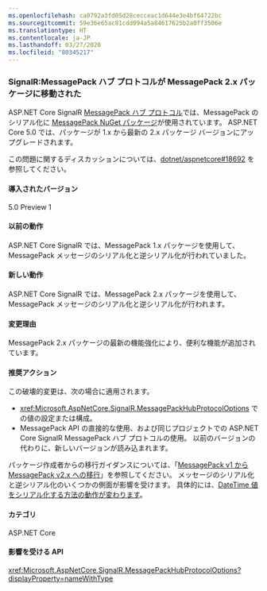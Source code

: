 ```yaml
---
ms.openlocfilehash: ca0792a3fd05d28cecceac1d644e3e4bf64722bc
ms.sourcegitcommit: 59e36e65ac81cdd094a5a84617625b2a0ff3506e
ms.translationtype: HT
ms.contentlocale: ja-JP
ms.lasthandoff: 03/27/2020
ms.locfileid: "80345217"
---
```

### <a name="signalr-messagepack-hub-protocol-moved-to-messagepack-2x-package"></a>SignalR:MessagePack ハブ プロトコルが MessagePack 2.x パッケージに移動された

ASP.NET Core SignalR [MessagePack ハブ プロトコル](/aspnet/core/signalr/messagepackhubprotocol)では、MessagePack のシリアル化に [MessagePack NuGet パッケージ](https://www.nuget.org/packages/MessagePack)が使用されています。 ASP.NET Core 5.0 では、パッケージが 1.x から最新の 2.x パッケージ バージョンにアップグレードされます。

この問題に関するディスカッションについては、[dotnet/aspnetcore#18692](https://github.com/dotnet/aspnetcore/issues/18692) を参照してください。

#### <a name="version-introduced"></a>導入されたバージョン

5.0 Preview 1

#### <a name="old-behavior"></a>以前の動作

ASP.NET Core SignalR では、MessagePack 1.x パッケージを使用して、MessagePack メッセージのシリアル化と逆シリアル化が行われていました。

#### <a name="new-behavior"></a>新しい動作

ASP.NET Core SignalR では、MessagePack 2.x パッケージを使用して、MessagePack メッセージのシリアル化と逆シリアル化が行われます。

#### <a name="reason-for-change"></a>変更理由

MessagePack 2.x パッケージの最新の機能強化により、便利な機能が追加されています。

#### <a name="recommended-action"></a>推奨アクション

この破壊的変更は、次の場合に適用されます。

* <xref:Microsoft.AspNetCore.SignalR.MessagePackHubProtocolOptions> での値の設定または構成。
* MessagePack API の直接的な使用、および同じプロジェクトでの ASP.NET Core SignalR MessagePack ハブ プロトコルの使用。 以前のバージョンの代わりに、新しいバージョンが読み込まれます。

パッケージ作成者からの移行ガイダンスについては、「[MessagePack v1 から MessagePack v2.x への移行](https://github.com/neuecc/MessagePack-CSharp/blob/master/doc/migration.md)」を参照してください。 メッセージのシリアル化と逆シリアル化のいくつかの側面が影響を受けます。 具体的には、[DateTime 値をシリアル化する方法の動作が変わります](https://github.com/neuecc/MessagePack-CSharp/blob/master/doc/migration.md#behavioral-changes)。

#### <a name="category"></a>カテゴリ

ASP.NET Core

#### <a name="affected-apis"></a>影響を受ける API

<xref:Microsoft.AspNetCore.SignalR.MessagePackHubProtocolOptions?displayProperty=nameWithType>

<!--

#### Affected APIs

`T:Microsoft.AspNetCore.SignalR.MessagePackHubProtocolOptions`

-->
